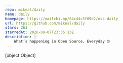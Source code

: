 ```yaml
---
repo: mikeal/daily
name: daily
homepage: https://mailchi.mp/64c44c3f69d2/oss-daily
url: https://github.com/mikeal/daily
stars: 261
starredAt: 2020-08-07T23:35:13Z
description: |-
    What’s happening in Open Source. Everyday 🤓
---
```


[object Object]
